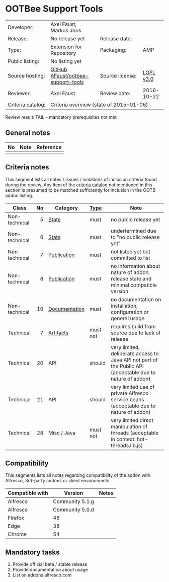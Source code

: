 # OOTBee Support Tools

<table width="100%">
    <tr>
        <td width="120">Developer:</td>
        <td>Axel Faust, Markus Joos</td>
        <td colspan="2"></td>
    </tr>
    <tr>
        <td width="120">Release:</td>
        <td>No release yet</td>
        <td width="120">Release date:</td>
        <td></td>
    </tr>
    <tr>
        <td width="120">Type:</td>
        <td>Extension for Repository</td>
        <td width="120">Packaging:</td>
        <td>AMP</td>
    </tr>
    <tr>
        <td width="120">Public listing:</td>
        <td colspan="3">No listing yet</td>
    </tr>
    <tr>
        <td width="120">Source hosting:</td>
        <td><a href="https://github.com/AFaust/ootbee-support-tools">GitHub AFaust/ootbee-support-tools</a></td>
        <td width="120">Source license:</td>
        <td><a href="http://www.gnu.org/licenses/lgpl-3.0.html">LGPL v3.0</a></td>
    </tr>
    <tr>
        <td width="120">Reviewer:</td>
        <td>Axel Faust</td>
        <td width="120">Review date:</td>
        <td>2016-10-22</td>
    </tr>
    <tr>
        <td>Criteria catalog:</td>
        <td colspan="3"><a href="https://github.com/OrderOfTheBee/addons/wiki/Inclusion-criteria-overview">Criteria overview</a> (state of 2015-01-06)</td>
    </tr>
</table>

Review result: FAIL - mandatory prerequisites not met

## General notes

No | Note | Reference
--: | ---- | ---------
 |  | 

## Criteria notes

This segment lists all notes / issues / violations of inclusion criteria found during the review. Any item of the [criteria catalog](https://github.com/OrderOfTheBee/addons/wiki/Inclusion-criteria-overview) not mentioned in this section is presumed to be matched sufficiently for inclusion in the OOTB addon listing.

Class | No | Category | [Type](https://github.com/OrderOfTheBee/addons/wiki/General-guidelines#requirement-relevance-types) | Note
----- | --: | -------- | :----- | ----
Non-technical | 5 | [State](https://github.com/OrderOfTheBee/addons/wiki/Non-technical-inclusion-criteria#state) | must | no public release yet
Non-technical | 6 | [State](https://github.com/OrderOfTheBee/addons/wiki/Non-technical-inclusion-criteria#state) | must | undertermined due to "no public release yet"
Non-technical | 7 | [Publication](https://github.com/OrderOfTheBee/addons/wiki/Non-technical-inclusion-criteria#publication) | must | not listed yet but committed to list
Non-technical | 8 | [Publication](https://github.com/OrderOfTheBee/addons/wiki/Non-technical-inclusion-criteria#publication) | must | no information about nature of addon, release state and minimal compatible version
Non-technical | 10 | [Documentation](https://github.com/OrderOfTheBee/addons/wiki/Non-technical-inclusion-criteria#documentation) | must | no documentation on installation, configuration or general usage
Technical | 7 | [Artifacts](https://github.com/OrderOfTheBee/addons/wiki/Technical-inclusion-criteria#packaging--artifacts) | must not | requires build from source due to lack of release
Technical | 20 | API | should | very limited, deliberate access to Java API not part of the Public API (acceptable due to nature of addon)
Technical | 21 | API | should | very limited use of private Alfresco service beans (acceptable due to nature of addon)
Technical | 28 | Misc / Java | must not | very limited direct manipulation of threads (acceptable in context: hot-threads.lib.js)

## Compatibility

This segments lists all notes regarding compatibility of the addon with Alfresco, 3rd-party addons or client environments.

Compatible with | Version | Notes
--- | --- | ---
Alfresco | Community 5.1.g | 
Alfresco | Community 5.0.d | 
Firefox | 48 | 
Edge | 38 | 
Chrome | 54 | 

## Mandatory tasks

1. Provide official beta / stable release
2. Provide documentation about usage
3. List on addons.alfresco.com